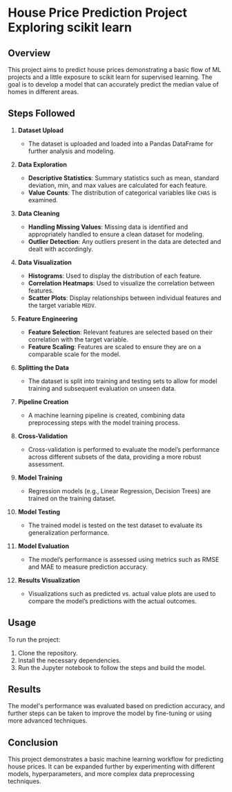 # House Price Prediction Project Exploring scikit learn

## Overview
This project aims to predict house prices demonstrating a basic flow of ML projects and a little exposure to scikit learn for supervised learning. The goal is to develop a model that can accurately predict the median value of homes in different areas.

## Steps Followed

1. **Dataset Upload**
   - The dataset is uploaded and loaded into a Pandas DataFrame for further analysis and modeling.

2. **Data Exploration**
   - **Descriptive Statistics**: Summary statistics such as mean, standard deviation, min, and max values are calculated for each feature.
   - **Value Counts**: The distribution of categorical variables like `CHAS` is examined.

3. **Data Cleaning**
   - **Handling Missing Values**: Missing data is identified and appropriately handled to ensure a clean dataset for modeling.
   - **Outlier Detection**: Any outliers present in the data are detected and dealt with accordingly.

4. **Data Visualization**
   - **Histograms**: Used to display the distribution of each feature.
   - **Correlation Heatmaps**: Used to visualize the correlation between features.
   - **Scatter Plots**: Display relationships between individual features and the target variable `MEDV`.

5. **Feature Engineering**
   - **Feature Selection**: Relevant features are selected based on their correlation with the target variable.
   - **Feature Scaling**: Features are scaled to ensure they are on a comparable scale for the model.

6. **Splitting the Data**
   - The dataset is split into training and testing sets to allow for model training and subsequent evaluation on unseen data.

7. **Pipeline Creation**
   - A machine learning pipeline is created, combining data preprocessing steps with the model training process.

8. **Cross-Validation**
   - Cross-validation is performed to evaluate the model’s performance across different subsets of the data, providing a more robust assessment.

9. **Model Training**
   - Regression models (e.g., Linear Regression, Decision Trees) are trained on the training dataset.

10. **Model Testing**
    - The trained model is tested on the test dataset to evaluate its generalization performance.

11. **Model Evaluation**
    - The model’s performance is assessed using metrics such as RMSE and MAE to measure prediction accuracy.

12. **Results Visualization**
    - Visualizations such as predicted vs. actual value plots are used to compare the model’s predictions with the actual outcomes.

## Usage
To run the project:
1. Clone the repository.
2. Install the necessary dependencies.
3. Run the Jupyter notebook to follow the steps and build the model.

## Results
The model's performance was evaluated based on prediction accuracy, and further steps can be taken to improve the model by fine-tuning or using more advanced techniques.

## Conclusion
This project demonstrates a basic machine learning workflow for predicting house prices. It can be expanded further by experimenting with different models, hyperparameters, and more complex data preprocessing techniques.
